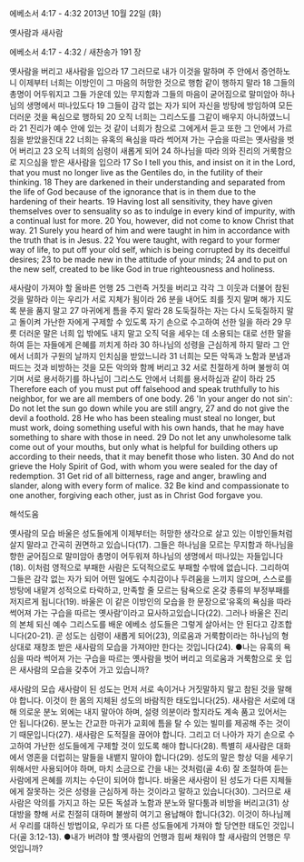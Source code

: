 에베소서 4:17 - 4:32 
2013년 10월 22일 (화)

옛사람과 새사람



에베소서 4:17 - 4:32 / 새찬송가 191 장


옛사람을 버리고 새사람을 입으라
17 그러므로 내가 이것을 말하며 주 안에서 증언하노니 이제부터 너희는 이방인이 그 마음의 허망한 것으로 행함 같이 행하지 말라 18 그들의 총명이 어두워지고 그들 가운데 있는 무지함과 그들의 마음이 굳어짐으로 말미암아 하나님의 생명에서 떠나있도다 19 그들이 감각 없는 자가 되어 자신을 방탕에 방임하여 모든 더러운 것을 욕심으로 행하되 20 오직 너희는 그리스도를 그같이 배우지 아니하였느니라 21 진리가 예수 안에 있는 것 같이 너희가 참으로 그에게서 듣고 또한 그 안에서 가르침을 받았을진대 22 너희는 유혹의 욕심을 따라 썩어져 가는 구습을 따르는 옛사람을 벗어 버리고 23 오직 너희의 심령이 새롭게 되어 24 하나님을 따라 의와 진리의 거룩함으로 지으심을 받은 새사람을 입으라
17 So I tell you this, and insist on it in the Lord, that you must no longer live as the Gentiles do, in the futility of their thinking. 18 They are darkened in their understanding and separated from the life of God because of the ignorance that is in them due to the hardening of their hearts. 19 Having lost all sensitivity, they have given themselves over to sensuality so as to indulge in every kind of impurity, with a continual lust for more. 20 You, however, did not come to know Christ that way. 21 Surely you heard of him and were taught in him in accordance with the truth that is in Jesus. 22 You were taught, with regard to your former way of life, to put off your old self, which is being corrupted by its deceitful desires; 23 to be made new in the attitude of your minds; 24 and to put on the new self, created to be like God in true righteousness and holiness.

새사람이 가져야 할 올바른 언행
25 그런즉 거짓을 버리고 각각 그 이웃과 더불어 참된 것을 말하라 이는 우리가 서로 지체가 됨이라 26 분을 내어도 죄를 짓지 말며 해가 지도록 분을 품지 말고 27 마귀에게 틈을 주지 말라 28 도둑질하는 자는 다시 도둑질하지 말고 돌이켜 가난한 자에게 구제할 수 있도록 자기 손으로 수고하여 선한 일을 하라 29 무릇 더러운 말은 너희 입 밖에도 내지 말고 오직 덕을 세우는 데 소용되는 대로 선한 말을 하여 듣는 자들에게 은혜를 끼치게 하라 30 하나님의 성령을 근심하게 하지 말라 그 안에서 너희가 구원의 날까지 인치심을 받았느니라 31 너희는 모든 악독과 노함과 분냄과 떠드는 것과 비방하는 것을 모든 악의와 함께 버리고 32 서로 친절하게 하며 불쌍히 여기며 서로 용서하기를 하나님이 그리스도 안에서 너희를 용서하심과 같이 하라
25 Therefore each of you must put off falsehood and speak truthfully to his neighbor, for we are all members of one body. 26 'In your anger do not sin': Do not let the sun go down while you are still angry, 27 and do not give the devil a foothold. 28 He who has been stealing must steal no longer, but must work, doing something useful with his own hands, that he may have something to share with those in need. 29 Do not let any unwholesome talk come out of your mouths, but only what is helpful for building others up according to their needs, that it may benefit those who listen. 30 And do not grieve the Holy Spirit of God, with whom you were sealed for the day of redemption. 31 Get rid of all bitterness, rage and anger, brawling and slander, along with every form of malice. 32 Be kind and compassionate to one another, forgiving each other, just as in Christ God forgave you.

해석도움





옛사람의 모습
바울은 성도들에게 이제부터는 허망한 생각으로 살고 있는 이방인들처럼 살지 말라고 간곡히 권면하고 있습니다(17). 그들은 하나님을 모르는 무지함과 하나님을 향한 굳어짐으로 말미암아 총명이 어두워져 하나님의 생명에서 떠나있는 자들입니다(18). 이처럼 영적으로 부패한 사람은 도덕적으로도 부패할 수밖에 없습니다. 그리하여 그들은 감각 없는 자가 되어 어떤 일에도 수치감이나 두려움을 느끼지 않으며, 스스로를 방탕에 내맡겨 성적으로 타락하고, 만족할 줄 모르는 탐욕으로 온갖 종류의 부정부패를 저지르게 됩니다(19). 바울은 이 같은 이방인의 모습을 한 문장으로‘유혹의 욕심을 따라 썩어져 가는 구습을 따르는 옛사람’이라고 묘사하고있습니다(22). 그러나 바울은 진리의 본체 되신 예수 그리스도를 배운 에베소 성도들은 그렇게 살아서는 안 된다고 강조합니다(20-21). 곧 성도는 심령이 새롭게 되어(23), 의로움과 거룩함이라는 하나님의 형상대로 재창조 받은 새사람의 모습을 가져야만 한다는 것입니다(24).
●나는 유혹의 욕심을 따라 썩어져 가는 구습을 따르는 옛사람을 벗어 버리고 의로움과 거룩함으로 옷 입은 새사람의 모습을 갖추어 가고 있습니까?

새사람의 모습
새사람이 된 성도는 먼저 서로 속이거나 거짓말하지 말고 참된 것을 말해야 합니다. 이것이 한 몸의 지체된 성도의 바람직한 태도입니다(25). 새사람은 서로에 대해 의로운 분노 외에는 내지 말아야 하며, 설령 의분이라 할지라도 계속 품고 있어서는 안 됩니다(26). 분노는 간교한 마귀가 교회에 틈을 탈 수 있는 빌미를 제공해 주는 것이기 때문입니다(27). 새사람은 도적질을 끊어야 합니다. 그리고 더 나아가 자기 손으로 수고하여 가난한 성도들에게 구제할 것이 있도록 해야 합니다(28). 특별히 새사람은 대화에서 영혼을 더럽히는 말들을 내뱉지 말아야 합니다(29). 성도의 말은 항상 덕을 세우기 위해서만 사용되어야 하며, 마치 소금으로 간을 내는 것처럼(골 4:6) 잘 조절하여 듣는 사람에게 은혜를 끼치는 수단이 되어야 합니다. 바울은 새사람이 된 성도가 다른 지체들에게 잘못하는 것은 성령을 근심하게 하는 것이라고 말하고 있습니다(30). 그러므로 새사람은 악의를 가지고 하는 모든 독설과 노함과 분노와 말다툼과 비방을 버리고(31) 상대방을 향해 서로 친절히 대하며 불쌍히 여기고 용납해야 합니다(32). 이것이 하나님께서 우리를 대하신 방법이요, 우리가 또 다른 성도들에게 가져야 할 당연한 태도인 것입니다(골 3:12-13).
●내가 버려야 할 옛사람의 언행과 힘써 채워야 할 새사람의 언행은 무엇입니까?